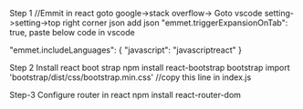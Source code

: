 

Step 1
//Emmit in react goto google->stack overflow->
Goto vscode setting->setting->top right corner json
add json
"emmet.triggerExpansionOnTab": true,
paste below code in vscode 

"emmet.includeLanguages": {
  "javascript": "javascriptreact"
}

Step 2
Install react boot strap 
npm install react-bootstrap bootstrap
import 'bootstrap/dist/css/bootstrap.min.css' //copy this line in index.js

Step-3
Configure router in react
npm install react-router-dom